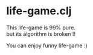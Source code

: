 # life-game.clj

This life-game is 99% pure.  
but its algorithm is broken !!

You can enjoy funny life-game :)
